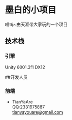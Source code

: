 # 墨白的小项目
喵呜~由天涯带大家玩的一个项目

## 技术栈
### 引擎
Unity 6001.3f1 DX12

##开发人员
### 前端
- TianYaAre \
  QQ:2331975887 \
  tianyayouare@gmail.com

